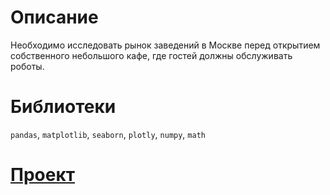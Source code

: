 # Описание
Необходимо исследовать рынок заведений в Москве перед открытием собственного небольшого кафе, где гостей должны обслуживать роботы.

# Библиотеки
`pandas`, `matplotlib`, `seaborn`, `plotly`, `numpy`, `math`

# [Проект](https://nbviewer.org/github/Rozinge/YP_projects/blob/main/cafe_research/cafe_research.ipynb)